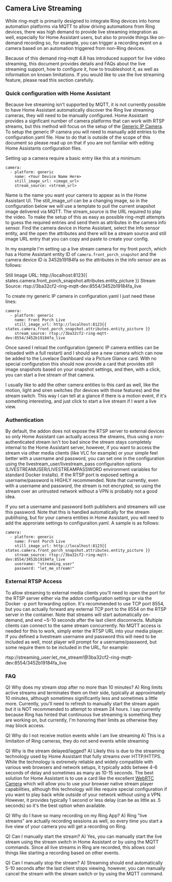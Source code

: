## Camera Live Streaming
While ring-mqtt is primarily designed to integrate Ring devices into home automation platforms via MQTT to allow driving automations from Ring devices, there was high demand to provide live streaming integration as well, especially for Home Assistant users, but also to provide things like on-demand recording so, for example, you can trigger a recording event on a camera based on an automation triggered from non-Ring devices.

Because of this demand ring-mqtt 4.8 has introduced support for live video streaming, this document provides details and FAQs about the live streaming support, how to configure it, how to troubleshoot it, as well as information on known limitations.  If you would like to use the live streaming feature, please read this section carefully.

### Quick configuration with Home Assistant
Because live streaming isn't supported by MQTT, it is not currently possible to have Home Assistant automatically discover the Ring live streaming cameras, they will need to be manually configured.  Home Assistant provides a signficant number of camera platforms that can work with RTSP streams, but this method will focus on the setup of the [Generic IP Camera](https://www.home-assistant.io/integrations/generic/).  To setup the generic IP camera you will need to manually add entries to the configuration.yaml file.  How to do that is outside of the scope of this document so please read up on that if you are not familiar with editing Home Assistants configuration files.

Setting up a camera require a basic entry like this at a minimum:
```
camera:
  - platform: generic
    name: <Your Device Name Here>
    still_image_url: <image_url>
    stream_source: <stream_url>
```

Name is the name you want your camera to appear as in the Home Assistant UI.  The still_image_url can be a changing image, so in the configuration below we will use a template to pull the current snapshot image delivered via MQTT.  The stream_source is the URL required to play the video.  To make the setup of this as easy as possible ring-mqtt attempts to guess the required entries and send them as attributes in the camera info sensor.  Find the camera device in Home Assistant, select the Info sensor entity, and the open the attributes and there will be a stream source and still image URL entry that you can copy and paste to create your config.

In my example I'm setting up a live stream camera for my front porch, which has a Home Assistant entity ID of ```camera.front_porch_snapshot``` and the camera device ID is 3452b19184fa so the attributes in the info sensor are as follows:  

Still Image URL:  http://localhost:8123{{ states.camera.front_porch_snapshot.attributes.entity_picture }}
Stream Source:  rtsp://3ba32cf2-ring-mqtt-dev:8554/3452b19184fa_live

To create my generic IP camera in configuration.yaml I just need these lines:
```
camera:
  - platform: generic
    name: Front Porch Live
    still_image_url: http://localhost:8123{{ states.camera.front_porch_snapshot.attributes.entity_picture }}
    stream_source: rtsp://3ba32cf2-ring-mqtt-dev:8554/3452b19184fa_live
```

Once saved I reload the configuration (generic IP camera entities can be reloaded with a full restart) and I should see a new camera which can now be added to the Lovelace Dashboard via a Picture Glance card.  With no special configuration this should now provide a card that provides still image snapshots based on your snapshot settings, and then, with a click, you can start a live stream of that camera.

I usually like to add the other camera entities to this card as well, like the motion, light and siren switches (for devices with those features) and the stream switch.  This way I can tell at a glance if there is a motion event, if it's something interesting, and just click to start a live stream if I want a live view.

### Authentication
By default, the addon does not expose the RTSP server to external devices so only Home Assistant can actually access the streams, thus using a non-authenticated stream isn't too bad since the stream stays completely internal to the Home Assistant server, however, if you want to access the stream via other media clients (like VLC for example) or your simple feel better with a username and password, you can set one in the configuration using the livestream_user/livestream_pass configuraiton options (LIVESTREAMUSER/LIVESTREAMPASSWORD environment variables for standard Docker installs).  If the RTSP port is exposed setting a username/password is HIGHLY recommended.  Note that currently, even with a username and password, the stream is not encrypted, so using the stream over an untrusted network without a VPN is probably not a good idea.

If you set a username and password both publishers and streamers will use this password.  Note that this is handled automatically for the stream publihsing, but for your camera entities in Home Assistant, you will need to add the approriate settings to configuraiton.yaml.  A sample is as follows:

```
camera:
  - platform: generic
    name: Front Porch Live
    still_image_url: http://localhost:8123{{ states.camera.front_porch_snapshot.attributes.entity_picture }}
    stream_source: rtsp://3ba32cf2-ring-mqtt-dev:8554/3452b19184fa_live
    username: "streaming_user"
    password: "let_me_stream!"
```

### External RTSP Access
To allow streaming to external media clients you'll need to open the port for the RTSP server either via the addon configuration settings or via the Docker -p port forwarding option.  It's recommended to use TCP port 8554, but you can actually forward any external TCP port to the 8554 on the RTSP server in the container.  Note that streams will start automatically on-demand, and end ~5-10 seconds after the last client disconnects.  Multiple clients can connect to the same stream concurrently.  No MQTT access is needed for this to work, simply enter the RTSP URL into your media player.  If you defined a livestream username and password this will need to be included as well, most player will prompt for a username/password, but some require them to be included in the URL, for example:

rtsp://streaming_user:let_me_stream!@3ba32cf2-ring-mqtt-dev:8554/3452b19184fa_live

### FAQ

Q) Why does my stream stop after no more than 10 minutes?
A) Ring limits active streams and terminates them on their side, typically at approximately 10 minutes, although sometimes significantly less and sometimes a little more.  Currently, you'll need to refresh to manually start the stream again but it is NOT recommended to attempt to stream 24 hours.  I say currently because Ring has hinted that continuous live streaming is something they are working on, but currently, I'm honoring their limits as otherwise they may block access.

Q) Why do I not receive motion events while I am live streaming
A) This is a limitaiton of Ring cameras, they do not send events while streaming

Q) Why is the stream delayed/lagged?
A) Likely this is due to the streaming technology used by Home Assistant that fully streams over HTTP/HTTPS.  While the technology is extremely reliable and widely compatible with various web browsers and network setups, it typically adds betwee 4-6 seconds of delay and sometimes as many as 10-15 seconds.  The best solution for Home Assistant is to use a card like the excellent [WebRTC Camera](https://github.com/AlexxIT/WebRTC) which will allow you to use your browser native stream player capabilities, although this technology will like require special configuration if you want to play back while outside of your network without using a VPN.  However, it provides typically 1 second or less delay (can be as little as .5 seconds) so it's the best option when available.

Q) Why do I have so many recording on my Ring App?
A) Ring "live streams" are actually recording sessions as well, so every time you start a live view of your camera you will get a recording on Ring.

Q) Can I manually start the stream?
A) Yes, you can manually start the live stream using the stream switch in Home Assistant or by using the MQTT commands.  Since all live streams in Ring are recorded, this allows cool things like starting a recording based on other events.

Q) Can I manually stop the stream?
A) Streaming should end automatically 5-10 seconds after the last client stops viewing, however, you can manually cancel the stream with the stream switch or by using the MQTT command.
